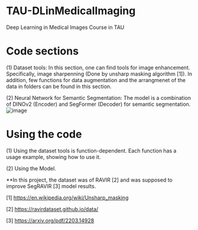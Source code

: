 # TAU-DLinMedicalImaging
Deep Learning in Medical Images Course in TAU

# Code sections
(1) Dataset tools:
  In this section, one can find tools for image enhancement. Specifically, image sharpenning (Done by unsharp masking algorithm [1]).
  In addition, few functions for data augmentation and the arrangmenet of the data in folders can be found in this section.


(2) Neural Network for Semantic Segmentation:
  The model is a combination of DINOv2 (Encoder) and SegFormer (Decoder) for semantic segmentation.
  ![image](https://github.com/user-attachments/assets/bd05f179-188d-437c-babd-3bd6653fe4fe)

# Using the code
(1) Using the dataset tools is function-dependent.
Each function has a usage example, showing how to use it.

(2) Using the Model.



**In this project, the dataset was of RAVIR [2] and was supposed to improve SegRAVIR [3] model results.

[1] https://en.wikipedia.org/wiki/Unsharp_masking


[2] https://ravirdataset.github.io/data/


[3] https://arxiv.org/pdf/2203.14928
